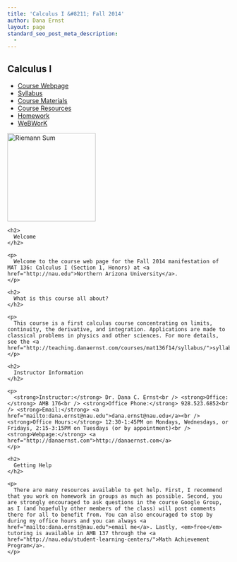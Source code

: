 ```yaml
---
title: 'Calculus I &#8211; Fall 2014'
author: Dana Ernst
layout: page
standard_seo_post_meta_description:
  - 
---
```

<div id="right">
  <h2>
    Calculus I
  </h2>
  
  <ul>
    <li>
      <a href="http://teaching.danaernst.com/mat136f14/" title="Calculus I – Fall 2014">Course Webpage</a>
    </li>
    <li>
      <a href="http://teaching.danaernst.com/mat136f14/syllabus/" title="Syllabus">Syllabus</a>
    </li>
    <li>
      <a href="http://teaching.danaernst.com/mat136f14/materials/" title="Course Materials">Course Materials</a>
    </li>
    <li>
      <a href="http://teaching.danaernst.com/mat136f14/resources/" title="Course Resources">Course Resources</a>
    </li>
    <li>
      <a href="http://teaching.danaernst.com/mat136f14/homework/" title="Homework">Homework</a>
    </li>
    <li>
      <a href="https://webwork.math.nau.edu/webwork2/DErnst_136/" target="_blank">WeBWorK</a>
    </li>
  </ul>
  
  <p>
    <a href="http://teaching.danaernst.com/wp-content/uploads/2012/08/RiemannSum.png"><img src="http://teaching.danaernst.com/wp-content/uploads/2012/08/RiemannSum-300x191.png" alt="Riemann Sum" title="Riemann Sum" width="200" class="aligncenter size-medium wp-image-69" /></a> </div> 
    
    <h2>
      Welcome
    </h2>
    
    <p>
      Welcome to the course web page for the Fall 2014 manifestation of MAT 136: Calculus I (Section 1, Honors) at <a href="http://nau.edu">Northern Arizona University</a>.
    </p>
    
    <h2>
      What is this course all about?
    </h2>
    
    <p>
      This course is a first calculus course concentrating on limits, continuity, the derivative, and integration. Applications are made to classical problems in physics and other sciences. For more details, see the <a href="http://teaching.danaernst.com/courses/mat136f14/syllabus/">syllabus</a>.
    </p>
    
    <h2>
      Instructor Information
    </h2>
    
    <p>
      <strong>Instructor:</strong> Dr. Dana C. Ernst<br /> <strong>Office:</strong> AMB 176<br /> <strong>Office Phone:</strong> 928.523.6852<br /> <strong>Email:</strong> <a href="mailto:dana.ernst@nau.edu">dana.ernst@nau.edu</a><br /> <strong>Office Hours:</strong> 12:30-1:45PM on Mondays, Wednesdays, or Fridays, 2:15-3:15PM on Tuesdays (or by appointment)<br /> <strong>Webpage:</strong> <a href="http://danaernst.com">http://danaernst.com</a>
    </p>
    
    <h2>
      Getting Help
    </h2>
    
    <p>
      There are many resources available to get help. First, I recommend that you work on homework in groups as much as possible. Second, you are strongly encouraged to ask questions in the course Google Group, as I (and hopefully other members of the class) will post comments there for all to benefit from. You can also encouraged to stop by during my office hours and you can always <a href="mailto:dana.ernst@nau.edu">email me</a>. Lastly, <em>free</em> tutoring is available in AMB 137 through the <a href="http://nau.edu/student-learning-centers/">Math Achievement Program</a>.
    </p>